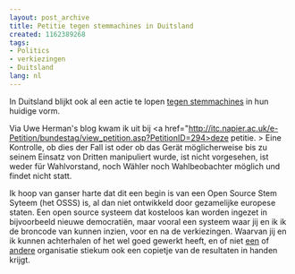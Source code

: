 ```yaml
---
layout: post_archive
title: Petitie tegen stemmachines in Duitsland
created: 1162389268
tags:
- Politics
- verkiezingen
- Duitsland
lang: nl
---
```

In Duitsland blijkt ook al een actie te lopen [tegen stemmachines](http://www.wijvertrouwenstemcomputersniet.nl) in hun huidige vorm.

Via Uwe Herman's blog kwam ik uit bij <a href="http://itc.napier.ac.uk/e-Petition/bundestag/view_petition.asp?PetitionID=294>deze petitie. > Eine Kontrolle, ob dies der Fall ist oder ob das Gerät möglicherweise bis zu seinem Einsatz von Dritten manipuliert wurde, ist nicht vorgesehen, ist weder für Wahlvorstand, noch Wähler noch Wahlbeobachter möglich und findet nicht statt.

Ik hoop van ganser harte dat dit een begin is van een Open Source Stem Syteem (het OSSS) is, al dan niet ontwikkeld door gezamelijke europese staten. Een open source systeem dat kosteloos kan worden ingezet in bijvoorbeeld nieuwe democratiën, maar vooral een systeem waar jij en ik ik de broncode van kunnen inzien, voor en na de verkiezingen. Waarvan jij en ik kunnen achterhalen of het wel goed gewerkt heeft, en of niet [een](http://nl.wikipedia.org/wiki/CIA) of [andere](http://nl.wikipedia.org/wiki/Mossad) organisatie stiekum ook een copietje van de resultaten in handen krijgt. 

